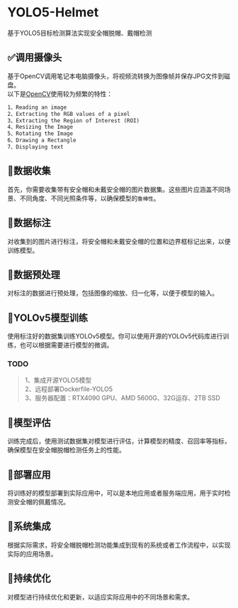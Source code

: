 # YOLO5-Helmet
基于YOLO5目标检测算法实现安全帽脱帽、戴帽检测

## ✅调用摄像头
基于OpenCV调用笔记本电脑摄像头，将视频流转换为图像帧并保存JPG文件到磁盘。
<br>以下是[OpenCV](https://www.geeksforgeeks.org/introduction-to-opencv/)使用较为频繁的特性：
```markdown
1、Reading an image
2、Extracting the RGB values of a pixel
3、Extracting the Region of Interest (ROI)
4、Resizing the Image
5、Rotating the Image
6、Drawing a Rectangle
7、Displaying text
```

## 📌数据收集
首先，你需要收集带有安全帽和未戴安全帽的图片数据集。这些图片应涵盖不同场景、不同角度、不同光照条件等，以确保模型的`鲁棒性`。

## 📌数据标注 
对收集到的图片进行标注，将安全帽和未戴安全帽的位置和边界框标记出来，以便训练模型。

## 📌数据预处理
对标注的数据进行预处理，包括图像的缩放、归一化等，以便于模型的输入。

## 📌YOLOv5模型训练
使用标注好的数据集训练YOLOv5模型。你可以使用开源的YOLOv5代码库进行训练，也可以根据需要进行模型的微调。
### TODO
> 1、集成开源YOLO5模型
> <br>
> 2、远程部署Dockerfile-YOLO5
> <br>
> 3、服务器配置：RTX4090 GPU、AMD 5600G、32G运存、2TB SSD
> 


## 📌模型评估
训练完成后，使用测试数据集对模型进行评估，计算模型的精度、召回率等指标，确保模型在安全帽脱帽检测任务上的性能。

## 📌部署应用
将训练好的模型部署到实际应用中，可以是本地应用或者服务端应用，用于实时检测安全帽的佩戴情况。

## 📌系统集成
根据实际需求，将安全帽脱帽检测功能集成到现有的系统或者工作流程中，以实现实际的应用场景。

## 📌持续优化
对模型进行持续优化和更新，以适应实际应用中的不同场景和需求。